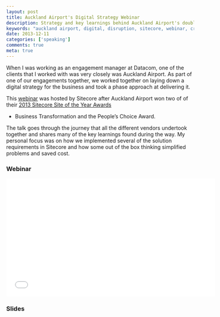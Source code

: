 ```yaml
---
layout: post
title: Auckland Airport's Digital Strategy Webinar
description: Strategy and key learnings behind Auckland Airport's double award winning website in 2013
keywords: "auckland airport, digital, disruption, sitecore, webinar, crm, integration"
date: 2013-12-11
categories: ['speaking']
comments: true
meta: true
---
```

When I was working as an engagement manager at Datacom, one of the clients that I worked with was very closely was
Auckland Airport. As part of one of our engagements together, we worked together on laying down a digital strategy
for the business and took a phase approach at delivering it.

This [webinar](http://www.sitecore.net/Resources/webinars/Up-Up-and-Away-Auckland-Airport-Takes-Off-with-Website-Personalization.aspx)
was hosted by Sitecore after Auckland Airport won two of of their 
[2013 Sitecore Site of the Year Awards](http://www.aucklandairport.co.nz/en/Corporate/NewsAndMedia/AllMediaReleases/Airport-celebrates-prestigious-Australasian-website-awards.aspx)
 - Business Transformation and the People’s Choice Award.

The talk goes through the journey that all the different vendors undertook together and shares many of the key
learnings found during the way. My personal focus was on how we implemented several of the solution requirements in
Sitecore and how some out of the box thinking simplified problems and saved cost.

### Webinar
<div class="video-wrapper">
    <iframe width="560" height="315" src="//www.youtube.com/embed/IuYBsCIRjm4?start=1580" frameborder="0" allowfullscreen></iframe>
</div>

### Slides
<script async class="speakerdeck-embed" data-id="a089aa4045010131bcfb2eca2fe91734" data-ratio="1.33333333333333" src="//speakerdeck.com/assets/embed.js"></script>
